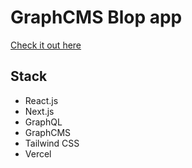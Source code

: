 # GraphCMS Blop app

[Check it out here](https://graphcms-blog-o8i3ck951-tehmann83.vercel.app/)
## Stack
- React.js
- Next.js
- GraphQL
- GraphCMS
- Tailwind CSS
- Vercel